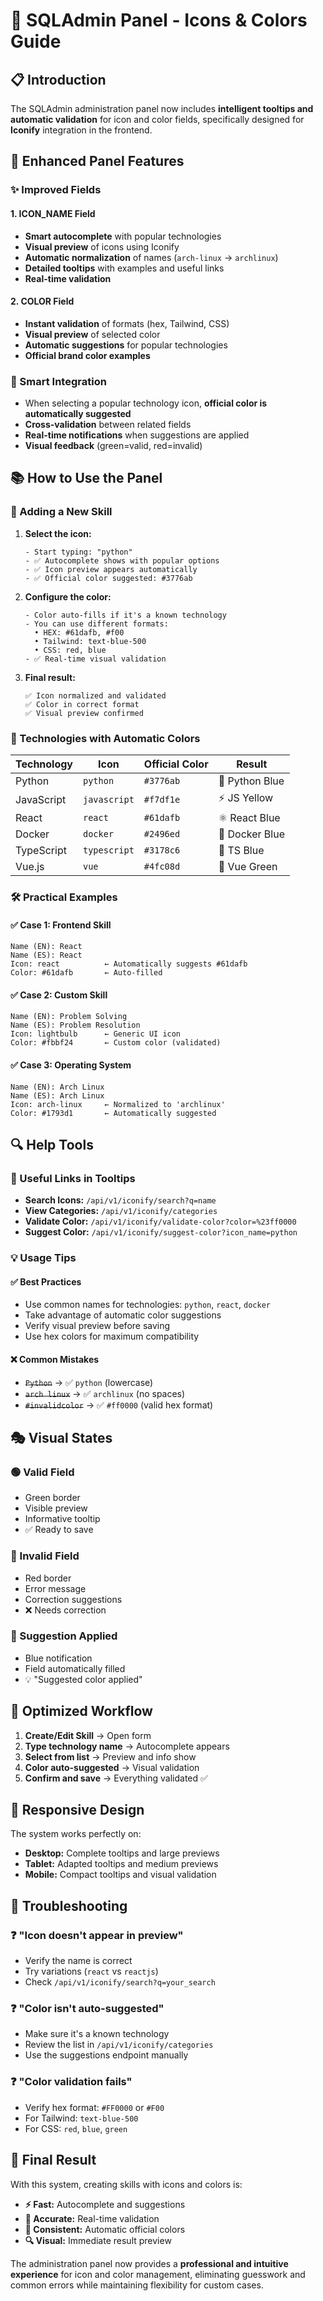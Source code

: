 # 🎨 SQLAdmin Panel - Icons & Colors Guide

## 📋 Introduction

The SQLAdmin administration panel now includes **intelligent tooltips and automatic validation** for icon and color fields, specifically designed for **Iconify** integration in the frontend.

## 🎯 Enhanced Panel Features

### ✨ Improved Fields

#### 1. **ICON_NAME Field** 
- **Smart autocomplete** with popular technologies
- **Visual preview** of icons using Iconify
- **Automatic normalization** of names (`arch-linux` → `archlinux`)
- **Detailed tooltips** with examples and useful links
- **Real-time validation**

#### 2. **COLOR Field**
- **Instant validation** of formats (hex, Tailwind, CSS)
- **Visual preview** of selected color
- **Automatic suggestions** for popular technologies
- **Official brand color examples**

### 🤝 Smart Integration
- When selecting a popular technology icon, **official color is automatically suggested**
- **Cross-validation** between related fields
- **Real-time notifications** when suggestions are applied
- **Visual feedback** (green=valid, red=invalid)

## 📚 How to Use the Panel

### 🔧 Adding a New Skill

1. **Select the icon:**
   ```
   - Start typing: "python"
   - ✅ Autocomplete shows with popular options
   - ✅ Icon preview appears automatically
   - ✅ Official color suggested: #3776ab
   ```

2. **Configure the color:**
   ```
   - Color auto-fills if it's a known technology
   - You can use different formats:
     • HEX: #61dafb, #f00
     • Tailwind: text-blue-500
     • CSS: red, blue
   - ✅ Real-time visual validation
   ```

3. **Final result:**
   ```
   ✅ Icon normalized and validated
   ✅ Color in correct format
   ✅ Visual preview confirmed
   ```

### 🎨 Technologies with Automatic Colors

| Technology | Icon | Official Color | Result |
|------------|------|----------------|--------|
| Python | `python` | `#3776ab` | 🐍 Python Blue |
| JavaScript | `javascript` | `#f7df1e` | ⚡ JS Yellow |
| React | `react` | `#61dafb` | ⚛️ React Blue |
| Docker | `docker` | `#2496ed` | 🐳 Docker Blue |
| TypeScript | `typescript` | `#3178c6` | 📘 TS Blue |
| Vue.js | `vue` | `#4fc08d` | 💚 Vue Green |

### 🛠️ Practical Examples

#### ✅ Case 1: Frontend Skill
```
Name (EN): React
Name (ES): React
Icon: react          ← Automatically suggests #61dafb
Color: #61dafb       ← Auto-filled
```

#### ✅ Case 2: Custom Skill
```
Name (EN): Problem Solving  
Name (ES): Problem Resolution
Icon: lightbulb      ← Generic UI icon
Color: #fbbf24       ← Custom color (validated)
```

#### ✅ Case 3: Operating System
```
Name (EN): Arch Linux
Name (ES): Arch Linux  
Icon: arch-linux     ← Normalized to 'archlinux'
Color: #1793d1       ← Automatically suggested
```

## 🔍 Help Tools

### 📖 Useful Links in Tooltips
- **Search Icons:** `/api/v1/iconify/search?q=name`
- **View Categories:** `/api/v1/iconify/categories`
- **Validate Color:** `/api/v1/iconify/validate-color?color=%23ff0000`
- **Suggest Color:** `/api/v1/iconify/suggest-color?icon_name=python`

### 💡 Usage Tips

#### ✅ Best Practices
- Use common names for technologies: `python`, `react`, `docker`
- Take advantage of automatic color suggestions
- Verify visual preview before saving
- Use hex colors for maximum compatibility

#### ❌ Common Mistakes
- ~~`Python`~~ → ✅ `python` (lowercase)
- ~~`arch linux`~~ → ✅ `archlinux` (no spaces)
- ~~`#invalidcolor`~~ → ✅ `#ff0000` (valid hex format)

## 🎭 Visual States

### 🟢 Valid Field
- Green border
- Visible preview
- Informative tooltip
- ✅ Ready to save

### 🔴 Invalid Field  
- Red border
- Error message
- Correction suggestions
- ❌ Needs correction

### 🔵 Suggestion Applied
- Blue notification
- Field automatically filled
- 💡 "Suggested color applied"

## 🚀 Optimized Workflow

1. **Create/Edit Skill** → Open form
2. **Type technology name** → Autocomplete appears
3. **Select from list** → Preview and info show
4. **Color auto-suggested** → Visual validation
5. **Confirm and save** → Everything validated ✅

## 📱 Responsive Design

The system works perfectly on:
- **Desktop:** Complete tooltips and large previews
- **Tablet:** Adapted tooltips and medium previews  
- **Mobile:** Compact tooltips and visual validation

## 🔧 Troubleshooting

### ❓ "Icon doesn't appear in preview"
- Verify the name is correct
- Try variations (`react` vs `reactjs`)
- Check `/api/v1/iconify/search?q=your_search`

### ❓ "Color isn't auto-suggested"
- Make sure it's a known technology
- Review the list in `/api/v1/iconify/categories`
- Use the suggestions endpoint manually

### ❓ "Color validation fails"
- Verify hex format: `#FF0000` or `#F00`
- For Tailwind: `text-blue-500`
- For CSS: `red`, `blue`, `green`

## 🎉 Final Result

With this system, creating skills with icons and colors is:
- **⚡ Fast:** Autocomplete and suggestions
- **🎯 Accurate:** Real-time validation
- **🎨 Consistent:** Automatic official colors
- **🔍 Visual:** Immediate result preview

The administration panel now provides a **professional and intuitive experience** for icon and color management, eliminating guesswork and common errors while maintaining flexibility for custom cases.